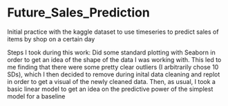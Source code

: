 # Future_Sales_Prediction
Initial practice with the kaggle dataset to use timeseries to predict sales of items by shop on a certain day

Steps I took during this work:
Did some standard plotting with Seaborn in order to get an idea of the shape of the data I was working with.
This led to me finding that there were some pretty clear outliers (I arbitrarily chose 10 SDs), which I then decided to remove during inital 
	data cleaning and replot in order to get a visual of the newly cleaned data.
Then, as usual, I took a basic linear model to get an idea on the predictive power of the simplest model for a baseline